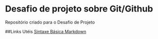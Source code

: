# Desafio de projeto sobre Git/Github
Repositório criado para o Desafio de Projeto 

##Links Utéis 
[Sintaxe Básica Markdown](https://www.markdownguide.org/)
